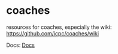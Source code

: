 # coaches
resources for coaches, especially the wiki: https://github.com/icpc/coaches/wiki

Docs: [Docs](https://drive.google.com/drive/u/1/folders/1D9DBCS8h_l8S67UWcU9kEKSRAmkPvPLm)
